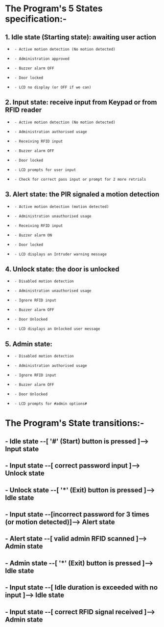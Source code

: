 
# The Program's 5 States specification:-

## 1. Idle state (Starting state): awaiting user action
 * 		- Active motion detection (No motion detected)
 * 		- Administration approved
 * 		- Buzzer alarm OFF
 * 		- Door locked
 * 		- LCD no display (or OFF if we can)
## 2. Input state: receive input from Keypad or from RFID reader
 * 		- Active motion detection (No motion detected)
 * 		- Administration authorised usage
 * 		- Receiving RFID input
 * 		- Buzzer alarm OFF
 * 		- Door locked
 * 		- LCD prompts for user input
 * 		- Check for correct pass input or prompt for 2 more retrials
## 3. Alert state: the PIR signaled a motion detection
 * 		- Active motion detection (motion detected)
 * 		- Administration unauthorised usage
 * 		- Receiving RFID input
 * 		- Buzzer alarm ON
 *		- Door locked
 * 		- LCD displays an Intruder warning message
## 4. Unlock state: the door is unlocked
 * 		- Disabled motion detection
 * 		- Administration unauthorised usage
 * 		- Ignore RFID input
 * 		- Buzzer alarm OFF
 * 		- Door Unlocked
 * 		- LCD displays an Unlocked user message
## 5. Admin state:
 * 		- Disabled motion detection
 * 		- Administration authorised usage
 * 		- Ignore RFID input
 * 		- Buzzer alarm OFF
 * 		- Door Unlocked
 * 		- LCD prompts for #admin options#

# The Program's State transitions:-

##  - Idle state 	--[           '#' (Start) button is pressed           ]--> Input state
##  - Input state 	--[               correct password input              ]--> Unlock state
##  - Unlock state  --[            '*' (Exit) button is pressed           ]--> Idle state
##
##  - Input state 	--[incorrect password for 3 times (or motion detected)]--> Alert state
##  - Alert state 	--[              valid admin RFID scanned             ]--> Admin state
##  - Admin state 	--[            '*' (Exit) button is pressed           ]--> Idle state
##
##  - Input state 	--[      Idle duration is exceeded with no input      ]--> Idle state
##  - Input state 	--[           correct RFID signal received            ]--> Admin state
 
